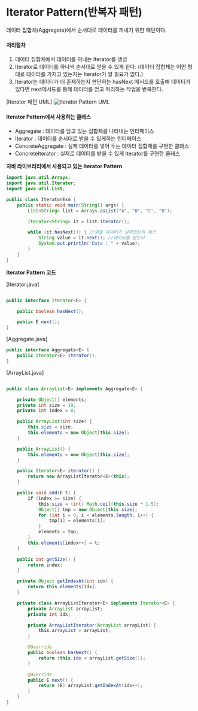 # Iterator Pattern(반복자 패턴)

데이터 집합체(Aggregate)에서 순서대로 데이터를 꺼내기 위한 패턴이다.

#### 처리절차

1. 데이터 집합체에서 데이터를 꺼내는 Iterator를 생성
2. Iterator로 데이터를 하나씩 순서대로 얻을 수 있게 한다. (데이터 집합체는 어떤 형태로 데이터를 가지고 있는지는 Iterator가 알 필요가 없다.)
3. Iterator는 데이터가 더 존재하는지 판단하는 hasNext 메서드를 호출해 데이터가 있다면 next메서드를 통해 데이터를 얻고 처리하는 작업을 반복한다.

[Iterator 패턴 UML]
![Iterator Pattern UML](https://upload.wikimedia.org/wikipedia/commons/thumb/1/13/Iterator_UML_class_diagram.svg/1920px-Iterator_UML_class_diagram.svg.png)

#### Iterator Pattern에서 사용하는 클래스

- Aggregate : 데이터를 담고 있는 집합체를 나타내는 인터페이스
- Iterator : 데이터를 순서대로 받을 수 있게하는 인터페이스
- ConcreteAggregate : 실제 데이터를 넣어 두는 데이터 집합체를 구현한 클래스
- ConcreteIterator : 실제로 데이터를 받을 수 있게 Iterator를 구현한 클래스

**자바 라이브러리에서 사용되고 있는 Iterator Pattern**

```java
import java.util.Arrays;
import java.util.Iterator;
import java.util.List;

public class IteratorExm {
    public static void main(String[] args) {
        List<String> list = Arrays.asList("A", "B", "C", "D");

        Iterator<String> it = list.iterator();

        while (it.hasNext()) { //받을 데이터가 남아있는지 체크
            String value = it.next(); //데이터를 얻는다
            System.out.println("Data : " + value);
        }
    }
}

```

**Iterator Pattern 코드**

[Iterator.java]

```java

public interface Iterator<E> {

    public boolean hasNext();

    public E next();
}

```

[Aggregate.java]
```java
public interface Aggregate<E> {
    public Iterator<E> iterator();
}

```

[ArrayList.java]

```java

public class ArrayList<E> implements Aggregate<E> {

    private Object[] elements;
    private int size = 10;
    private int index = 0;

    public ArrayList(int size) {
        this.size = size;
        this.elements = new Object[this.size];
    }

    public ArrayList() {
        this.elements = new Object[this.size];
    }

    public Iterator<E> iterator() {
        return new ArrayListIterator<E>(this);
    }

    public void add(E t) {
        if (index >= size) {
            this.size = (int) Math.ceil(this.size * 1.5);
            Object[] tmp = new Object[this.size];
            for (int i = 0; i < elements.length; i++) {
                tmp[i] = elements[i];
            }
            elements = tmp;
        }
        this.elements[index++] = t;
    }

    public int getSize() {
        return index;
    }

    private Object getIndexAt(int idx) {
        return this.elements[idx];
    }

    private class ArrayListIterator<E> implements Iterator<E> {
        private ArrayList arrayList;
        private int idx;

        private ArrayListIterator(ArrayList arrayList) {
            this.arrayList = arrayList;
        }

        @Override
        public boolean hasNext() {
            return (this.idx < arrayList.getSize());
        }

        @Override
        public E next() {
            return (E) arrayList.getIndexAt(idx++);
        }
    }
}
```
